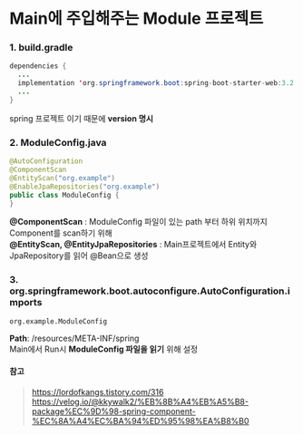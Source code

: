 Main에 주입해주는 Module 프로젝트
===============================
### 1. build.gradle
```java
dependencies {
  ...
  implementation 'org.springframework.boot:spring-boot-starter-web:3.2.5'
  ...
}
```
spring 프로젝트 이기 때문에 __version 명시__
### 2. ModuleConfig.java
``` java
@AutoConfiguration
@ComponentScan
@EntityScan("org.example")
@EnableJpaRepositories("org.example")
public class ModuleConfig {
}
```
__@ComponentScan__ : ModuleConfig 파일이 있는 path 부터 하위 위치까지 Component를 scan하기 위해   
__@EntityScan, @EntityJpaRepositories__ : Main프로젝트에서 Entity와 JpaRepository를 읽어 @Bean으로 생성

### 3. org.springframework.boot.autoconfigure.AutoConfiguration.imports
```
org.example.ModuleConfig
```
__Path__: /resources/META-INF/spring   
Main에서 Run시 __ModuleConfig 파일을 읽기__ 위해 설정

#### 참고

> https://lordofkangs.tistory.com/316   
> https://velog.io/@kkywalk2/%EB%8B%A4%EB%A5%B8-package%EC%9D%98-spring-component-%EC%8A%A4%EC%BA%94%ED%95%98%EA%B8%B0
